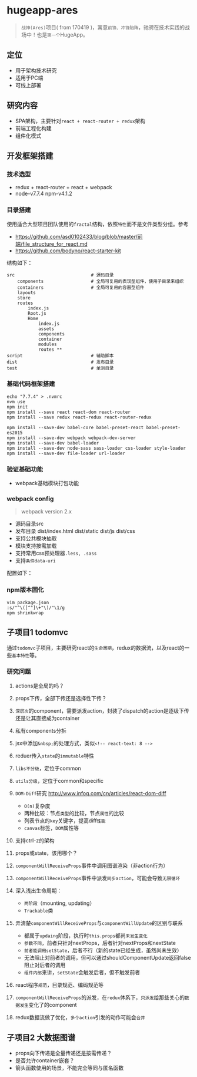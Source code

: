 # hugeapp-ares

> `战神(Ares)`项目( from 170419 )，寓意`前锋、冲锋陷阵`，驰骋在技术实践的战场中！也是`第一个`HugeApp。

## 定位
* 用于架构技术研究
* 适用于PC端
* 可线上部署

## 研究内容
* SPA架构，主要针对`react + react-router + redux`架构
* 前端工程化构建
* 组件化模式




## 开发框架搭建

### 技术选型
* redux + react-router + react + webpack
* node-v7.7.4 npm-v4.1.2

### 目录搭建

使用适合大型项目团队使用的`fractal`结构，依照`特性`而不是文件类型分组。参考 
* <https://github.com/asd0102433/blog/blob/master/前端/file_structure_for_react.md>
* <https://github.com/bodyno/react-starter-kit>

结构如下：

    src                             # 源码目录
        components                  # 全局可复用的表现型组件，使用子目录来组织
        containers                  # 全局可复用的容器型组件
        layouts
        store
        routes
            index.js
            Root.js
            Home
                index.js
                assets
                components
                container
                modules
                routes **
    script                          # 辅助脚本
    dist                            # 发布目录
    test                            # 单测目录



### 基础代码框架搭建

    echo "7.7.4" > .nvmrc
    nvm use
    npm init
    npm install --save react react-dom react-router
    npm install --save redux react-redux react-router-redux

    npm install --save-dev babel-core babel-preset-react babel-preset-es2015
    npm install --save-dev webpack webpack-dev-server
    npm install --save-dev babel-loader
    npm install --save-dev node-sass sass-loader css-loader style-loader
    npm install --save-dev file-loader url-loader


### 验证基础功能

* webpack基础模块打包功能


### webpack config
> webpack version 2.x

* 源码目录src
* 发布目录
        dist/index.html
        dist/static
        dist/js
        dist/css
* 支持公共模块抽取
* 模块支持按需加载
* 支持常用css预处理器`.less, .sass`
* 支持`条件data-uri`

配置如下：




### npm版本固化

    vim package.json
    :s/"^\([^"]\+"\)/"\1/g
    npm shrinkwrap


## 子项目1 todomvc

通过`todomvc`子项目，主要研究react的`生命周期`，redux的数据流，以及react的一些`基本特性`等。

### 研究问题

1. actions是全局的吗？
1. props下传，全部下传还是选择性下传？
1. `深层次`的component，需要派发action，封装了dispatch的action是逐级下传还是让其直接成为container
1. 私有components分拆
1. jsx中添加`&nbsp;`的处理方式，类似`<!-- react-text: 8 -->`
1. reduer传入`state`的`immutable`特性
1. `libs不分级`，定位于common
1. `utils分级`，定位于common和specific
1. `DOM-Diff`研究 <http://www.infoq.com/cn/articles/react-dom-diff>
    * `O(n)`复杂度
    * 两种比较：节点`类型`的比较，节点`属性`的比较
    * 列表节点的`key`关键字，提高diff`性能`
    * `canvas`标签，`DOM`属性等
    
1. 支持ctrl-z的架构
1. props或state，该用哪个？
1. `componentWillReceiveProps`事件中调用图谱渲染（非action行为）
1. `componentWillReceiveProps`事件中派发`同步action`，可能会导致`无限循环`
1. 深入浅出生命周期：
    * `两阶段`（mounting, updating）
    * `Trackable`类
1. 弄清楚`componentWillReceiveProps`与`componentWillUpdate`的区别与联系
    * 都属于`updaing`阶段，执行时`this.props`都尚`未发生变化`
    * `参数不同`，前者只针对nextProps，后者针对nextProps和nextState
    * `前者能调用setState`，后者不行（新的state已经生成，虽然尚未生效）
    * 无法阻止对前者的调用，但可以通过shouldComponentUpdate返回false阻止对后者的调用
    * `组件内部`来讲，`setState`会触发后者，但不触发前者
1. react程序`规范`，目录规范、编码规范等
1. `componentWillReceiveProps`的派发，在`redux`体系下，`只派发`给那些关心的`数据发生`变化了的component
1. redux数据流做了优化，`多个action`引发的动作可能会`合并`




## 子项目2 大数据图谱

* props向下传递是全量传递还是按需传递？
* 是否允许container嵌套？
* 箭头函数使用的场景，不能完全等同与匿名函数






